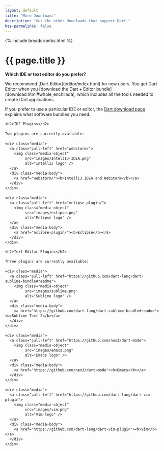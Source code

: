 ```yaml
---
layout: default
title: "More Downloads"
description: "Get the other downloads that support Dart."
has-permalinks: false
---
```


{% include breadcrumbs.html %}

# {{ page.title }}

**Which IDE or text editor do you prefer?**

<aside class="alert alert-info" markdown="1">
We recommend [Dart Editor](editor/index.html) for new users.
You get Dart Editor when you
[download the Dart + Editor bundle](download.html#whole_enchilada),
which includes all the tools needed to create Dart applications.
</aside>

If you prefer to use a particular IDE or editor, the
[Dart download page](download.html#a_la_carte) explains what software
bundles you need.

<div class="row">
  <div class="col-md-6">

    <h2>IDE Plugins</h2>

    Two plugins are currently available:

    <div class="media">
      <a class="pull-left" href="webstorm/">
        <img class="media-object"
             src="images/IntellIJ-IDEA.png"
             alt="IntelliJ logo" />
      </a>
      <div class="media-body">
        <a href="webstorm/"><b>IntelliJ IDEA and WebStorm</b></a>
      </div>
    </div>

    <div class="media">
      <a class="pull-left" href="eclipse-plugin/">
        <img class="media-object"
             src="images/eclipse.png"
             alt="Eclipse logo" />
      </a>
      <div class="media-body">
        <a href="eclipse-plugin/"><b>Eclipse</b></a> 
      </div>
    </div>
  </div>

  <div class="col-md-6">

    <h2>Text Editor Plugins</h2>

    Three plugins are currently available:

    <div class="media">
      <a class="pull-left" href="https://github.com/dart-lang/dart-sublime-bundle#readme">
        <img class="media-object"
             src="images/sublime.png"
             alt="Sublime logo" />
      </a>
      <div class="media-body">
        <a href="https://github.com/dart-lang/dart-sublime-bundle#readme"><b>Sublime Text 2</b></a> 
      </div>
    </div>

    <div class="media">
      <a class="pull-left" href="https://github.com/nex3/dart-mode">
        <img class="media-object"
             src="images/emacs.png"
             alt="Emacs logo" />
      </a>
      <div class="media-body">
        <a href="https://github.com/nex3/dart-mode"><b>Emacs</b></a> 
      </div>
    </div>

    <div class="media">
      <a class="pull-left" href="https://github.com/dart-lang/dart-vim-plugin">
        <img class="media-object"
             src="images/vim.png"
             alt="Vim logo" />
      </a>
      <div class="media-body">
        <a href="https://github.com/dart-lang/dart-vim-plugin"><b>Vim</b></a> 
      </div>
    </div>
  </div>
</div>
